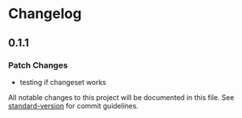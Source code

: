 # Changelog

## 0.1.1

### Patch Changes

- testing if changeset works

All notable changes to this project will be documented in this file. See [standard-version](https://github.com/conventional-changelog/standard-version) for commit guidelines.
